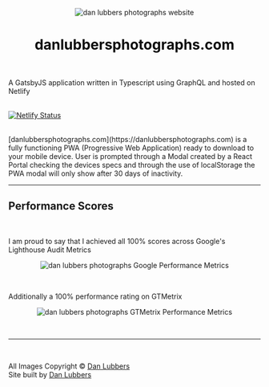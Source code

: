 <p align="center">
  <img src="https://s3.amazonaws.com/content.danlubbers.com/img/macbook-pro-2021-danlubbersphotographs.png" alt="dan lubbers photographs website">
</p>
<div align="center">
   <h1 style="color:#0e0e0e">danlubbersphotographs.com</h1>
</div>
<br>

A GatsbyJS application written in Typescript using GraphQL and hosted on Netlify
<br>
<br>

[![Netlify Status](https://api.netlify.com/api/v1/badges/2a78bf78-5e5b-4d5e-910c-3c533aad229a/deploy-status)](https://app.netlify.com/sites/xenodochial-nightingale-5305be/deploys)

<br>
[danlubbersphotographs.com](https://danlubbersphotographs.com) is a fully functioning PWA (Progressive Web Application) ready to download to your mobile device. User is prompted through a Modal created by a React Portal checking the devices specs and through the use of localStorage the PWA modal will only show after 30 days of inactivity.

---

## Performance Scores

<br>

I am proud to say that I achieved all 100% scores across Google's Lighthouse Audit Metrics

<p align="center">
 <img src="https://s3.amazonaws.com/content.danlubbers.com/img/google-lighthouse-scores-danlubbersphotographs.jpg" alt="dan lubbers photographs Google Performance Metrics">
 </p>
 <br>

Additionally a 100% performance rating on GTMetrix

<p align="center">
 <img src="https://s3.amazonaws.com/content.danlubbers.com/img/gtmetrix-score-danlubbersphotographs.jpg" alt="dan lubbers photographs GTMetrix Performance Metrics">
 </p>
 <br>

---

<br>

All Images Copyright © [Dan Lubbers](https://danlubbers.com)
<br>
Site built by [Dan Lubbers](https://danlubbers.com)

